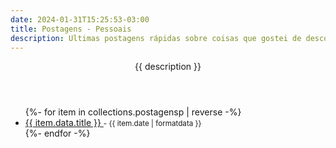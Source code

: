 ```yaml
---
date: 2024-01-31T15:25:53-03:00
title: Postagens - Pessoais
description: Ultimas postagens rápidas sobre coisas que gostei de descobrir
---
```


<header class="h-feed hfeed">
<p class="p-summary site-description">{{ description }}</p>
</header>
<ul class='list'>
{%- for item in collections.postagensp | reverse -%}
  <li class="h-entry hentry list-item">
    <a href="{{ item.url }}" class="u-url" rel="bookmark" >
      <span  class="p-name entry-title" >{{ item.data.title }}</span>
    </a>
    <small>
      <span>
      <!-- {% for key in item.data.keys %}<span rel="category tag" class="p-category">&nbsp;-&nbsp;{{ key }}</span> {% endfor %} -->
       - <time  class="dt-published published" datetime="{{ page.date }}">{{ item.date | formatdata }}</time></span>
      </small>
  </li>
{%- endfor -%}
</ul>
